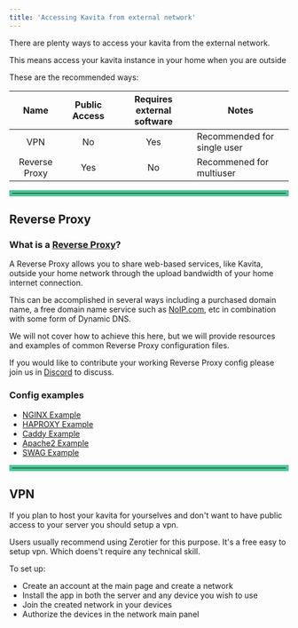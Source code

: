 ```yaml
---
title: 'Accessing Kavita from external network'
---
```


There are plenty ways to access your kavita from the external network.

This means access your kavita instance in your home when you are outside

These are the recommended ways:

|     Name      | Public Access | Requires external software | Notes                       |
|:-------------:|:-------------:|:--------------------------:|-----------------------------|
|      VPN      |      No       |            Yes             | Recommended for single user |
| Reverse Proxy |      Yes      |             No             | Recommened for multiuser    |

<hr style="border:5px solid #4ac694">

## Reverse Proxy
### What is a [Reverse Proxy](https://en.wikipedia.org/wiki/Reverse_proxy)?

A Reverse Proxy allows you to share web-based services, like Kavita, outside your home network through the upload bandwidth of your home internet connection.

This can be accomplished in several ways including a purchased domain name, a free domain name service such as [NoIP.com](https://www.noip.com/), etc in combination with some form of Dynamic DNS.

We will not cover how to achieve this here, but we will provide resources and examples of common Reverse Proxy configuration files.

If you would like to contribute your working Reverse Proxy config please join us in [Discord](https://discord.gg/b52wT37kt7) to discuss. 

### Config examples

* [NGINX Example](reverse-proxy/01.nginx-example/default.md)
* [HAPROXY Example](reverse-proxy/02.haproxy-example/default.md)
* [Caddy Example](reverse-proxy/03.caddy-example/default.md)
* [Apache2 Example](reverse-proxy/04.apache2-example/default.md)
* [SWAG Example](reverse-proxy/05.swag-example/default.md)

<hr style="border:5px solid #4ac694">

## VPN
If you plan to host your kavita for yourselves and don't want to have public access to your server you should setup a vpn. 

Users usually recommend using Zerotier for this purpose. It's a free easy to setup vpn. Which doens't require any technical skill.

To set up:
- Create an account at the main page and create a network
- Install the app in both the server and any device you wish to use
- Join the created network in your devices
- Authorize the devices in the network main panel

